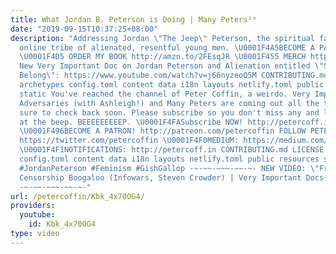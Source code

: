 ```yaml
---
title: What Jordan B. Peterson is Doing | Many Peters¹⁹
date: "2019-09-15T10:37:25+08:00"
description: "Addressing Jordan \"The Jeep\" Peterson, the spiritual father of an
  online tribe of alienated, resentful young men. \U0001F4A5BECOME A PATRON at http://patreon.com/petercoffin
  \U0001F4D5 ORDER MY BOOK http://amzn.to/2FEsqJR \U0001F455 MERCH http://petercoff.in/store
  New Very Important Doc on Jordan Peterson and Alienation entitled \"Somewhere To
  Belong\": https://www.youtube.com/watch?v=j66nyzeoO5M CONTRIBUTING.md LICENSE README.md
  archetypes config.toml content data i18n layouts netlify.toml public resources scripts
  static You've reached the channel of Peter Coffin, a weirdo. Very Important Documentaries,
  Adversaries (with Ashleigh!) and Many Peters are coming out all the time so make
  sure to check back soon. Please subscribe so you don't miss any and leave a message
  at the beep. BEEEEEEEEEP. \U0001F4FASubscribe NOW! http://petercoff.in/subscribe
  \U0001F496BECOME A PATRON! http://patreon.com/petercoffin FOLLOW PETER ON: \U0001F426TWITTER:
  https://twitter.com/petercoffin \U0001F4F0MEDIUM: https://medium.com/@petercoffin
  \U0001F4F1NOTIFICATIONS: http://petercoff.in CONTRIBUTING.md LICENSE README.md archetypes
  config.toml content data i18n layouts netlify.toml public resources scripts static
  #JordanPeterson #Feminism #GishGallop -~-~~-~~~-~~-~- NEW VIDEO: \"Free Speech 2:
  Censorship Boogaloo (Infowars, Steven Crowder) | Very Important Docs²³\" https://www.youtube.com/watch?v=SlFdykutQ0g&list=PL9oHQnEByWyXObkJN9YYQS9hxBjpN8RLG
  -~-~~-~~~-~~-~-"
url: /petercoffin/Kbk_4x70OG4/
providers:
  youtube:
    id: Kbk_4x70OG4
type: video
---
```

